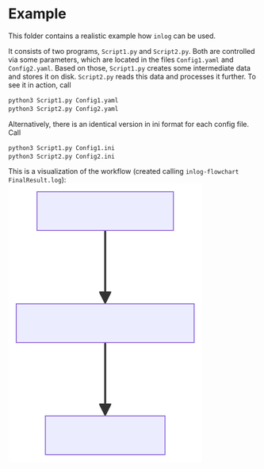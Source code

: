# Example
This folder contains a realistic example how `inlog` can be used.

It consists of two programs, `Script1.py` and `Script2.py`. Both are controlled via some parameters, which are located in the files `Config1.yaml` and `Config2.yaml`. Based on those, `Script1.py` creates some intermediate data and stores it on disk. `Script2.py` reads this data and processes it further. To see it in action, call
```python
python3 Script1.py Config1.yaml
python3 Script2.py Config2.yaml
```

Alternatively, there is an identical version in ini format for each config file. Call
```python
python3 Script1.py Config1.ini
python3 Script2.py Config2.ini
```

This is a visualization of the workflow (created calling `inlog-flowchart FinalResult.log`):
![Mermaid flowchart of FinalResult.svg](Flowchart_FinalResult.svg)